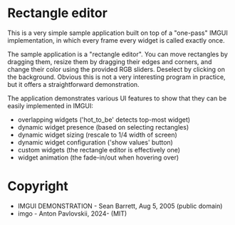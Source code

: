 # Rectangle editor

This is a very simple sample application built on top of a "one-pass" IMGUI implementation, in which every frame every widget is called exactly once.

The sample application is a "rectangle editor". You can move rectangles by dragging them, resize them by dragging their edges and corners, and change their color using the provided RGB sliders. Deselect by clicking on the background. Obvious this is not a very interesting program in practice, but it offers a straightforward demonstration.

The application demonstrates various UI features to show that they can be easily implemented in IMGUI:

 * overlapping widgets ('hot_to_be' detects top-most widget)
 * dynamic widget presence (based on selecting rectangles)
 * dynamic widget sizing (rescale to 1/4 width of screen)
 * dynamic widget configuration ('show values' button)
 * custom widgets (the rectangle editor is effectively one)
 * widget animation (the fade-in/out when hovering over)

# Copyright

- IMGUI DEMONSTRATION - Sean Barrett, Aug 5, 2005 (public domain)
- imgo - Anton Pavlovskii, 2024- (MIT)
